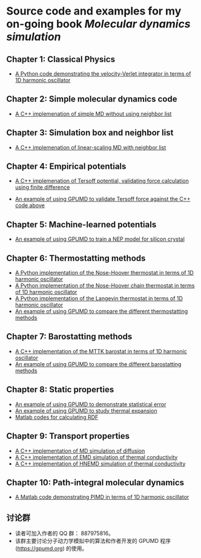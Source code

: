 # Source code and examples for my on-going book ***Molecular dynamics simulation***

## Chapter 1: Classical Physics

* [A Python code demonstrating the velocity-Verlet integrator in terms of 1D harmonic oscillator](chapter-01-classical_physics/python-harmonic-oscillator)

## Chapter 2: Simple molecular dynamics code

* [A C++ implemenation of simple MD without using neighbor list](chapter-02-simple_md/cpp-simpleMD)

## Chapter 3: Simulation box and neighbor list

* [A C++ implemenation of linear-scaling MD with neighbor list](chapter-03-linear_md/cpp-linearMD)

## Chapter 4: Empirical potentials

* [A C++ implemenation of Tersoff potential, validating force calculation using finite difference](chapter-04-empirical_potentials/cpp-tersoff-validation)

* [An example of using GPUMD to validate Tersoff force against the C++ code above](chapter-04-empirical_potentials/gpumd-tersoff)

## Chapter 5: Machine-learned potentials

* [An example of using GPUMD to train a NEP model for silicon crystal](chapter-05-machine_learned_potentials/gpumd-nep-training-Si)

## Chapter 6: Thermostatting methods
* [A Python implementation of the Nose-Hoover thermostat in terms of 1D harmonic oscillator](chapter-06-thermostat/nh)
* [A Python implementation of the Nose-Hoover chain thermostat in terms of 1D harmonic oscillator](chapter-06-thermostat/nhc)
* [A Python implementation of the Langevin thermostat in terms of 1D harmonic oscillator](chapter-06-thermostat/langevin)
* [An example of using GPUMD to compare the different thermostatting methods](chapter-06-thermostat/compare_thermostat_speed)

## Chapter 7: Barostatting methods
* [A C++ implementation of the MTTK barostat in terms of 1D harmonic oscillator](chapter-07-barostat/mttk)
* [An example of using GPUMD to compare the different barostatting methods](chapter-07-barostat/compare_barostats)

## Chapter 8: Static properties
* [An example of using GPUMD to demonstrate statistical error](chapter-08-static_properties/statistical_error)
* [An example of using GPUMD to study thermal expansion](chapter-08-static_properties/thermal_expansion)
* [Matlab codes for calculating RDF](chapter-08-static_properties/rdf)

## Chapter 9: Transport properties
* [A C++ implementation of MD simulation of diffusion](chapter-09-transport_properties/diffusion_emd_standalone)
* [A C++ implementation of EMD simulation of thermal conductivity](chapter-09-transport_properties/kappa_emd_standalone)
* [A C++ implementation of HNEMD simulation of thermal conductivity](chapter-09-transport_properties/kappa_hnemd_standalone)

## Chapter 10: Path-integral molecular dynamics
* [A Matlab code demonstrating PIMD in terms of 1D harmonic oscillator](chapter-10-pimd/src)

## 讨论群
* 读者可加入作者的 QQ 群： 887975816。
* 该群主要讨论分子动力学模拟中的算法和作者开发的 GPUMD 程序 (https://gpumd.org) 的使用。

